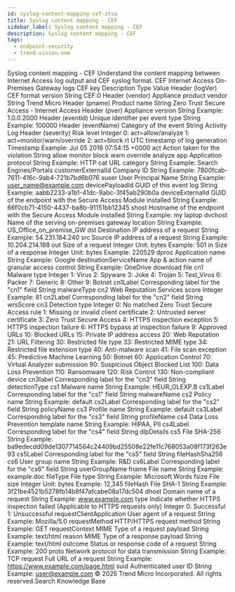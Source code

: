 ```yaml
---
id: syslog-content-mapping-cef-ztsa
title: Syslog content mapping - CEF
sidebar_label: Syslog content mapping - CEF
description: Syslog content mapping - CEF
tags:
  - endpoint-security
  - trend-vision-one
---
```


 Syslog content mapping - CEF Understand the content mapping between Internet Access log output and CEF syslog format. CEF Internet Access On-Premises Gateway logs CEF key Description Type Value Header (logVer) CEF format version String CEF:0 Header (vendor) Appliance product vendor String Trend Micro Header (pname) Product name String Zero Trust Secure Access - Internet Access Header (pver) Appliance version String Example: 1.0.0.2000 Header (eventid) Unique identifier per event type String Example: 100000 Header (eventName) Category of the event String Activity Log Header (severity) Risk level Integer 0: act=allow/analyze 1: act=monitor/warn/override 2: act=block rt UTC timestamp of log generation Timestamp Example: Jul 05 2018 07:54:15 +0000 act Action taken for the violation String allow monitor block warn override analyze app Application protocol String Example: HTTP cat URL category String Example: Search Engines/Portals customerExternalId Company ID String Example: 7800fcab-7611-416c-9ab4-721b7bd6b076 suser User Principal Name String Example: user_name@example.com devicePayloadId GUID of this event log String Example: aabb2233-a1b1-41dc-9abc-3f45ab290b0a deviceExternalId GUID of the endpoint with the Secure Access Module installed String Example: 66f0cb71-4150-4437-ba8b-91151bb12345 shost Hostname of the endpoint with the Secure Access Module installed String Example: my laptop dvchost Name of the serving on-premises gateway location String Example: US_Office_on_premise_GW dst Destination IP address of a request String Example: 54.231.184.240 src Source IP address of a request String Example: 10.204.214.188 out Size of a request Integer Unit: bytes Example: 501 in Size of a response Integer Unit: bytes Example: 220529 dproc Application name String Example: Google destinationServiceName App & action name of granular access control String Example: OneDrive download file cn1 Malware type Integer 1: Virus 2: Spyware 3: Joke 4: Trojan 5: Test_Virus 6: Packer 7: Generic 8: Other 9: Botnet cn1Label Corresponding label for the "cn1" field String malwareType cn2 Web Reputation Services score Integer Example: 81 cn2Label Corresponding label for the "cn2" field String wrsScore cn3 Detection type Integer 0: No matched Zero Trust Secure Access rule 1: Missing or invalid client certificate 2: Untrusted server certificate 3: Zero Trust Secure Access 4: HTTPS inspection exception 5: HTTPS inspection failure 6: HTTPS bypass at inspection failure 9: Approved URLs 10: Blocked URLs 15: Private IP address access 20: Web Reputation 21: URL Filtering 30: Restricted file type 33: Restricted MIME type 34: Restricted file extension type 40: Anti-malware scan 41: File scan exception 45: Predictive Machine Learning 50: Botnet 60: Application Control 70: Virtual Analyzer submission 90: Suspicious Object Blocked List 100: Data Loss Prevention 110: Ransomware 120: Risk Control 130: Non-compliant device cn3label Corresponding label for the "cn3" field String detectionType cs1 Malware name String Example: HEUR_OLEXP.B cs1Label Corresponding label for the "cs1" field String malwareName cs2 Policy name String Example: default cs2Label Corresponding label for the "cs2" field String policyName cs3 Profile name String Example: default cs3Label Corresponding label for the "cs3" field String profileName cs4 Data Loss Prevention template name String Example: HIPAA, PII cs4Label Corresponding label for the "cs4" field String dlpDetails cs5 File SHA-256 String Example: ba9edecdd09de1307714564c24409bd25508e22fe11c768053a08f173f263e93 cs5Label Corresponding label for the "cs5" field String fileHashSha256 cs6 User group name String Example: R&D cs6Label Corresponding label for the "cs6" field String userGroupName fname File name String Example: example.doc fileType File type String Example: Microsoft Words fsize File size Integer Unit: bytes Example: 12,345 fileHash File SHA-1 String Example: 3f21be4521b5278fb14b8f47afcabe08a17dc504 dhost Domain name of a request String Example: www.example.com type Indicate whether HTTPS inspection failed (Applicable to HTTPS requests only) Integer 0: Successful 1: Unsuccessful requestClientApplication User agent of a request String Example: Mozilla/5.0 requestMethod HTTP/HTTPS request method String Example: GET requestContext MIME Type of a request payload String Example: text/html reason MIME Type of a response payload String Example: text/html outcome Status or response code of a request String Example: 200 proto Network protocol for data transmission String Example: TCP request Full URL of a request String Example: https://www.example.com/page.html suid Authenticated user ID String Example: user@example.com © 2025 Trend Micro Incorporated. All rights reserved.Search Knowledge Base